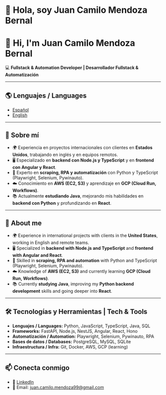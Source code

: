 # 👋 Hola, soy Juan Camilo Mendoza Bernal  
# 👋 Hi, I'm Juan Camilo Mendoza Bernal  

💻 **Fullstack & Automation Developer | Desarrollador Fullstack & Automatización**  

---

## 🌎 Lenguajes / Languages  
- [Español](#-sobre-mí)  
- [English](#-about-me)  

---

## 🚀 Sobre mí  
- 🌍 Experiencia en proyectos internacionales con clientes en **Estados Unidos**, trabajando en inglés y en equipos remotos.  
- 🖥️ Especializado en **backend con Node.js y TypeScript** y en **frontend con Angular y React**.  
- 🤖 Experto en **scraping, RPA y automatización** con Python y TypeScript (Playwright, Selenium, Pywinauto).  
- ☁️ Conocimiento en **AWS (EC2, S3)** y aprendizaje en **GCP (Cloud Run, Workflows)**.  
- 📚 Actualmente **estudiando Java**, mejorando mis habilidades en **backend con Python** y profundizando en **React**.  

---

## 🚀 About me  
- 🌍 Experience in international projects with clients in the **United States**, working in English and remote teams.  
- 🖥️ Specialized in **backend with Node.js and TypeScript** and **frontend with Angular and React**.  
- 🤖 Skilled in **scraping, RPA and automation** with Python and TypeScript (Playwright, Selenium, Pywinauto).  
- ☁️ Knowledge of **AWS (EC2, S3)** and currently learning **GCP (Cloud Run, Workflows)**.  
- 📚 Currently **studying Java**, improving my **Python backend development** skills and going deeper into **React**.  

---

## 🛠️ Tecnologías y Herramientas | Tech & Tools  
- **Lenguajes / Languages:** Python, JavaScript, TypeScript, Java, SQL  
- **Frameworks:** FastAPI, Node.js, NestJS, Angular, React, Hono  
- **Automatización / Automation:** Playwright, Selenium, Pywinauto, RPA  
- **Bases de datos / Databases:** PostgreSQL, MySQL, SQLite  
- **Infraestructura / Infra:** Git, Docker, AWS, GCP (learning)  

---

## 📫 Conecta conmigo
- 💼 [LinkedIn](https://www.linkedin.com/in/juan-camilo-mendoza99)  
- 📧 Email: juan.camilo.mendoza99@gmail.com
